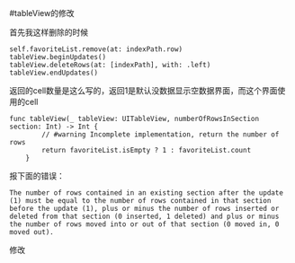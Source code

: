 #tableView的修改

首先我这样删除的时候

```
self.favoriteList.remove(at: indexPath.row)
tableView.beginUpdates()
tableView.deleteRows(at: [indexPath], with: .left)
tableView.endUpdates()
```    

返回的cell数量是这么写的，返回1是默认没数据显示空数据界面，而这个界面使用的cell
```
func tableView(_ tableView: UITableView, numberOfRowsInSection section: Int) -> Int {
        // #warning Incomplete implementation, return the number of rows
        return favoriteList.isEmpty ? 1 : favoriteList.count
    } 
```

报下面的错误：

    The number of rows contained in an existing section after the update (1) must be equal to the number of rows contained in that section before the update (1), plus or minus the number of rows inserted or deleted from that section (0 inserted, 1 deleted) and plus or minus the number of rows moved into or out of that section (0 moved in, 0 moved out).

修改

```

```


